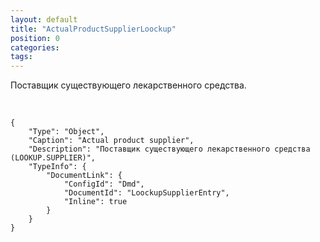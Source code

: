 ```yaml
---
layout: default
title: "ActualProductSupplierLoockup"
position: 0
categories: 
tags: 
---
```


Поставщик существующего лекарственного средства.

 

```
{
	"Type": "Object",
	"Caption": "Actual product supplier",
	"Description": "Поставщик существующего лекарственного средства (LOOKUP.SUPPLIER)",
	"TypeInfo": {
		"DocumentLink": {
			"ConfigId": "Dmd",
			"DocumentId": "LoockupSupplierEntry",
			"Inline": true
		}
	}
}
```

 

 


